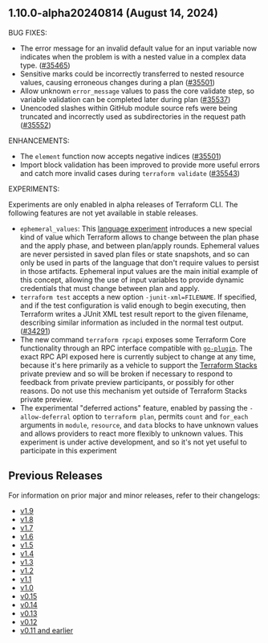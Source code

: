 ## 1.10.0-alpha20240814 (August 14, 2024)

BUG FIXES:

- The error message for an invalid default value for an input variable now indicates when the problem is with a nested value in a complex data type. ([#35465](https://github.com/hashicorp/terraform/issues/35465))
- Sensitive marks could be incorrectly transferred to nested resource values, causing erroneous changes during a plan ([#35501](https://github.com/hashicorp/terraform/issues/35501))
- Allow unknown `error_message` values to pass the core validate step, so variable validation can be completed later during plan
  ([#35537](https://github.com/hashicorp/terraform/issues/35537))
- Unencoded slashes within GitHub module source refs were being truncated and incorrectly used as subdirectories in the request path ([#35552](https://github.com/hashicorp/terraform/issues/35552))

ENHANCEMENTS:

- The `element` function now accepts negative indices ([#35501](https://github.com/hashicorp/terraform/issues/35501))
- Import block validation has been improved to provide more useful errors and catch more invalid cases during `terraform validate` ([#35543](https://github.com/hashicorp/terraform/issues/35543))

EXPERIMENTS:

Experiments are only enabled in alpha releases of Terraform CLI. The following features are not yet available in stable releases.

- `ephemeral_values`: This [language experiment](https://developer.hashicorp.com/terraform/language/settings#experimental-language-features) introduces a new special kind of value which Terraform allows to change between the plan phase and the apply phase, and between plan/apply rounds. Ephemeral values are never persisted in saved plan files or state snapshots, and so can only be used in parts of the language that don't require values to persist in those artifacts. Ephemeral input values are the main initial example of this concept, allowing the use of input variables to provide dynamic credentials that must change between plan and apply.
- `terraform test` accepts a new option `-junit-xml=FILENAME`. If specified, and if the test configuration is valid enough to begin executing, then Terraform writes a JUnit XML test result report to the given filename, describing similar information as included in the normal test output. ([#34291](https://github.com/hashicorp/terraform/issues/34291))
- The new command `terraform rpcapi` exposes some Terraform Core functionality through an RPC interface compatible with [`go-plugin`](https://github.com/hashicorp/go-plugin). The exact RPC API exposed here is currently subject to change at any time, because it's here primarily as a vehicle to support the [Terraform Stacks](https://www.hashicorp.com/blog/terraform-stacks-explained) private preview and so will be broken if necessary to respond to feedback from private preview participants, or possibly for other reasons. Do not use this mechanism yet outside of Terraform Stacks private preview.
- The experimental "deferred actions" feature, enabled by passing the `-allow-deferral` option to `terraform plan`, permits `count` and `for_each` arguments in `module`, `resource`, and `data` blocks to have unknown values and allows providers to react more flexibly to unknown values. This experiment is under active development, and so it's not yet useful to participate in this experiment

## Previous Releases

For information on prior major and minor releases, refer to their changelogs:

- [v1.9](https://github.com/hashicorp/terraform/blob/v1.9/CHANGELOG.md)
- [v1.8](https://github.com/hashicorp/terraform/blob/v1.8/CHANGELOG.md)
- [v1.7](https://github.com/hashicorp/terraform/blob/v1.7/CHANGELOG.md)
- [v1.6](https://github.com/hashicorp/terraform/blob/v1.6/CHANGELOG.md)
- [v1.5](https://github.com/hashicorp/terraform/blob/v1.5/CHANGELOG.md)
- [v1.4](https://github.com/hashicorp/terraform/blob/v1.4/CHANGELOG.md)
- [v1.3](https://github.com/hashicorp/terraform/blob/v1.3/CHANGELOG.md)
- [v1.2](https://github.com/hashicorp/terraform/blob/v1.2/CHANGELOG.md)
- [v1.1](https://github.com/hashicorp/terraform/blob/v1.1/CHANGELOG.md)
- [v1.0](https://github.com/hashicorp/terraform/blob/v1.0/CHANGELOG.md)
- [v0.15](https://github.com/hashicorp/terraform/blob/v0.15/CHANGELOG.md)
- [v0.14](https://github.com/hashicorp/terraform/blob/v0.14/CHANGELOG.md)
- [v0.13](https://github.com/hashicorp/terraform/blob/v0.13/CHANGELOG.md)
- [v0.12](https://github.com/hashicorp/terraform/blob/v0.12/CHANGELOG.md)
- [v0.11 and earlier](https://github.com/hashicorp/terraform/blob/v0.11/CHANGELOG.md)
